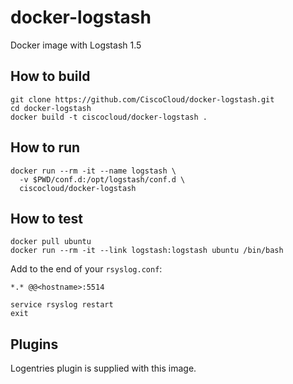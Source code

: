 # docker-logstash
Docker image with Logstash 1.5

## How to build
```
git clone https://github.com/CiscoCloud/docker-logstash.git
cd docker-logstash
docker build -t ciscocloud/docker-logstash .
```

## How to run
```
docker run --rm -it --name logstash \
  -v $PWD/conf.d:/opt/logstash/conf.d \
  ciscocloud/docker-logstash
```

## How to test
```
docker pull ubuntu
docker run --rm -it --link logstash:logstash ubuntu /bin/bash
```
Add to the end of your `rsyslog.conf`:

`*.* @@<hostname>:5514`
```
service rsyslog restart
exit
```

## Plugins
Logentries plugin is supplied with this image.
